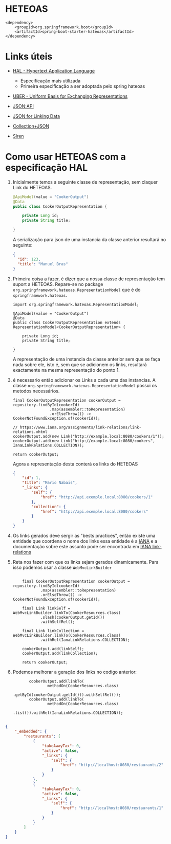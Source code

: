 # HETEOAS

```
<dependency>
    <groupId>org.springframework.boot</groupId>
    <artifactId>spring-boot-starter-hateoas</artifactId>
</dependency>
```

# Links úteis

- [HAL - Hypertext Application Language](http://stateless.co/hal_specification.html)

    - Especificação mais utilizada
    - Primeira especificação a ser adoptada pelo spring hateoas

- [UBER - Uniform Basis for Exchanging Representations](https://rawgit.com/uber-hypermedia/specification/master/uber-hypermedia.html)
    
- [JSON:API](https://jsonapi.org/)

- [JSON for Linking Data](https://json-ld.org/)

- [Collection+JSON](http://amundsen.com/media-types/collection/format/)

- [Siren](https://github.com/kevinswiber/siren)


# Como usar HETEOAS com a especificação HAL

1. Inicialmente temos a seguinte classe de representação, sem claquer Link do HETEOAS.

    ```java
    @ApiModel(value = "CookerOutput")
    @Data
    public class CookerOutputRepresentation {
    
        private Long id;
        private String title;
    
    }
    ```
   
   A serialização para json de uma instancia da classe anterior resultará no seguinte:
   
   ```json
   {
     "id": 123,
     "title": "Manuel Bras"
   }
   ```
   

2. Primeira coisa a fazer, é dizer que a nossa classe de representação tem suport a HETEOAS. Repare-se no package `org.springframework.hateoas.RepresentationModel` que é do `springframework.hateoas`.

    ```
    import org.springframework.hateoas.RepresentationModel;
    
    @ApiModel(value = "CookerOutput")
    @Data
    public class CookerOutputRepresentation extends RepresentationModel<CookerOutputRepresentation> {
    
        private Long id;
        private String title;
    
    }
    ```
   
   A representação de uma instancia da classe anterior sem que se faça nada sobre ele, isto é, sem que se adicionem os links, resultará exactamente na mesma representação do ponto 1.
   
3. é necessario então adicionar os Links a cada uma das instancias. A classe `org.springframework.hateoas.RepresentationModel` possui os metodos necessários.

    ```
    final CookerOutputRepresentation cookerOutput = repository.findById(cookerId)
                    .map(assembler::toRepresentation)
                    .orElseThrow(() -> CookerNotFoundException.of(cookerId));
    
    // https://www.iana.org/assignments/link-relations/link-relations.xhtml
    cookerOutput.add(new Link("http://example.local:8080/cookers/1"));
    cookerOutput.add(new Link("http://example.local:8080/cookers", IanaLinkRelations.COLLECTION));
    
    return cookerOutput;
    ```
   
   Agora a representação desta conterá os links do HETEOAS
   
   ```json
   {
       "id": 1,
       "title": "Mario Nabais",
       "_links": {
           "self": {
               "href": "http://api.exemple.local:8080/cookers/1"
           },
           "collection": {
               "href": "http://api.exemple.local:8080/cookers"
           }
       }
   }
   ```


4. Os links gerados deve sergir as "bests practices", então existe uma entidade que coordena o nome dos links essa entidade é a [IANA](https://www.iana.org/) e a documentação sobre este assunto pode ser encontrada em [IANA link-relations](https://www.iana.org/assignments/link-relations/link-relations.xhtml)

5. Reta nos fazer com que os links sejam gerados dinamicamente. Para isso podemos usar a classe `WebMvcLinkBuilder`

    ```
   
        final CookerOutputRepresentation cookerOutput = repository.findById(cookerId)
                .map(assembler::toRepresentation)
                .orElseThrow(() -> CookerNotFoundException.of(cookerId));

        final Link linkSelf = WebMvcLinkBuilder.linkTo(CookerResources.class)
                .slash(cookerOutput.getId())
                .withSelfRel();

        final Link linkCollection = WebMvcLinkBuilder.linkTo(CookerResources.class)
                .withRel(IanaLinkRelations.COLLECTION);

        cookerOutput.add(linkSelf);
        cookerOutput.add(linkCollection);

        return cookerOutput;
   ```
   
6. Podemos melhorar a geração dos links no codigo anterior:

    ```
           cookerOutput.add(linkTo(
                   methodOn(CookerResources.class)
                           .getById(cookerOutput.getId())).withSelfRel());
           cookerOutput.add(linkTo(
                   methodOn(CookerResources.class)
                           .list()).withRel(IanaLinkRelations.COLLECTION));
   ```


## 


```json
{
    "_embedded": {
        "restaurants": [
            {
                "takeAwayTax": 0,
                "active": false,
                "_links": {
                    "self": {
                        "href": "http://localhost:8080/restaurants/2"
                    }
                }
            },
            {
                "takeAwayTax": 0,
                "active": false,
                "_links": {
                    "self": {
                        "href": "http://localhost:8080/restaurants/1"
                    }
                }
            }
        ]
    }
}
```

